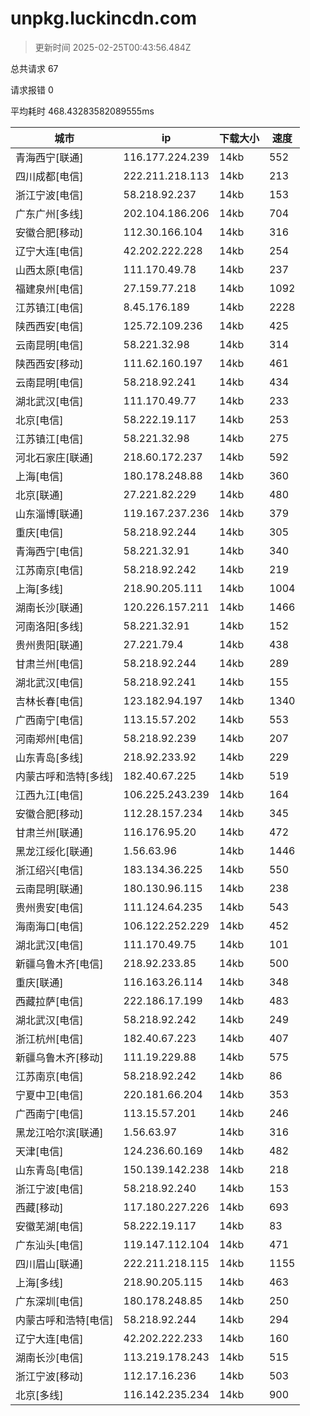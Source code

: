 
  # unpkg.luckincdn.com

  > 更新时间 2025-02-25T00:43:56.484Z
  
  总共请求 67

  请求报错 0

  平均耗时 468.43283582089555ms

|城市|ip|下载大小|速度|
|-----|----------|---|---|
|青海西宁[联通]|116.177.224.239|14kb|552|
|四川成都[电信]|222.211.218.113|14kb|213|
|浙江宁波[电信]|58.218.92.237|14kb|153|
|广东广州[多线]|202.104.186.206|14kb|704|
|安徽合肥[移动]|112.30.166.104|14kb|316|
|辽宁大连[电信]|42.202.222.228|14kb|254|
|山西太原[电信]|111.170.49.78|14kb|237|
|福建泉州[电信]|27.159.77.218|14kb|1092|
|江苏镇江[电信]|8.45.176.189|14kb|2228|
|陕西西安[电信]|125.72.109.236|14kb|425|
|云南昆明[电信]|58.221.32.98|14kb|314|
|陕西西安[移动]|111.62.160.197|14kb|461|
|云南昆明[电信]|58.218.92.241|14kb|434|
|湖北武汉[电信]|111.170.49.77|14kb|233|
|北京[电信]|58.222.19.117|14kb|253|
|江苏镇江[电信]|58.221.32.98|14kb|275|
|河北石家庄[联通]|218.60.172.237|14kb|592|
|上海[电信]|180.178.248.88|14kb|360|
|北京[联通]|27.221.82.229|14kb|480|
|山东淄博[联通]|119.167.237.236|14kb|379|
|重庆[电信]|58.218.92.244|14kb|305|
|青海西宁[电信]|58.221.32.91|14kb|340|
|江苏南京[电信]|58.218.92.242|14kb|219|
|上海[多线]|218.90.205.111|14kb|1004|
|湖南长沙[联通]|120.226.157.211|14kb|1466|
|河南洛阳[多线]|58.221.32.91|14kb|152|
|贵州贵阳[联通]|27.221.79.4|14kb|438|
|甘肃兰州[电信]|58.218.92.244|14kb|289|
|湖北武汉[电信]|58.218.92.241|14kb|155|
|吉林长春[电信]|123.182.94.197|14kb|1340|
|广西南宁[电信]|113.15.57.202|14kb|553|
|河南郑州[电信]|58.218.92.239|14kb|207|
|山东青岛[多线]|218.92.233.92|14kb|229|
|内蒙古呼和浩特[多线]|182.40.67.225|14kb|519|
|江西九江[电信]|106.225.243.239|14kb|164|
|安徽合肥[移动]|112.28.157.234|14kb|345|
|甘肃兰州[联通]|116.176.95.20|14kb|472|
|黑龙江绥化[联通]|1.56.63.96|14kb|1446|
|浙江绍兴[电信]|183.134.36.225|14kb|550|
|云南昆明[联通]|180.130.96.115|14kb|238|
|贵州贵安[电信]|111.124.64.235|14kb|543|
|海南海口[电信]|106.122.252.229|14kb|452|
|湖北武汉[电信]|111.170.49.75|14kb|101|
|新疆乌鲁木齐[电信]|218.92.233.85|14kb|500|
|重庆[联通]|116.163.26.114|14kb|348|
|西藏拉萨[电信]|222.186.17.199|14kb|483|
|湖北武汉[电信]|58.218.92.242|14kb|249|
|浙江杭州[电信]|182.40.67.223|14kb|407|
|新疆乌鲁木齐[移动]|111.19.229.88|14kb|575|
|江苏南京[电信]|58.218.92.242|14kb|86|
|宁夏中卫[电信]|220.181.66.204|14kb|353|
|广西南宁[电信]|113.15.57.201|14kb|246|
|黑龙江哈尔滨[联通]|1.56.63.97|14kb|316|
|天津[电信]|124.236.60.169|14kb|482|
|山东青岛[电信]|150.139.142.238|14kb|218|
|浙江宁波[电信]|58.218.92.240|14kb|153|
|西藏[移动]|117.180.227.226|14kb|693|
|安徽芜湖[电信]|58.222.19.117|14kb|83|
|广东汕头[电信]|119.147.112.104|14kb|471|
|四川眉山[联通]|222.211.218.115|14kb|1155|
|上海[多线]|218.90.205.115|14kb|463|
|广东深圳[电信]|180.178.248.85|14kb|250|
|内蒙古呼和浩特[电信]|58.218.92.244|14kb|294|
|辽宁大连[电信]|42.202.222.233|14kb|160|
|湖南长沙[电信]|113.219.178.243|14kb|515|
|浙江宁波[移动]|112.17.16.236|14kb|503|
|北京[多线]|116.142.235.234|14kb|900|

  
